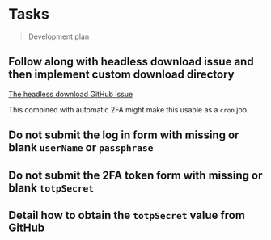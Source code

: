 # Tasks

> Development plan

## Follow along with headless download issue and then implement custom download directory

[The headless download GitHub issue](https://github.com/GoogleChrome/puppeteer/issues/299)

This combined with automatic 2FA might make this usable as a `cron` job.

## Do not submit the log in form with missing or blank `userName` or `passphrase`

## Do not submit the 2FA token form with missing or blank `totpSecret`

## Detail how to obtain the `totpSecret` value from GitHub
